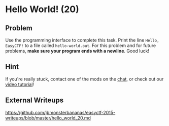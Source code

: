 # Hello World! (20)

## Problem

Use the programming interface to complete this task. Print the line `Hello, EasyCTF!` to a file called `hello-world.out`. For this problem and for future problems,&nbsp;**make sure your program ends with a newline**. Good luck!

## Hint

If you're really stuck, contact one of the mods on the [chat](https://www.easyctf.com/chat), or check out our [video tutorial](https://www.youtube.com/watch?v=GP1ZfzRSclQ)!

## External Writeups

https://github.com/jbmonsterbananas/easyctf-2015-writeups/blob/master/hello_world_20.md
